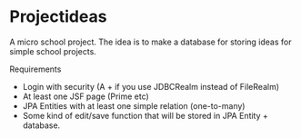 # Projectideas

A micro school project. The idea is to make a database for storing ideas for simple 
school projects.

Requirements
- Login with security (A + if you use JDBCRealm instead of FileRealm)
- At least one JSF page (Prime etc)
- JPA Entities with at least one simple relation (one-to-many)
- Some kind of edit/save function that will be stored in JPA Entity + database.
